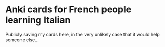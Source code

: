 # Anki cards for French people learning Italian

Publicly saving my cards here, in the very unlikely case that it would help someone else...
